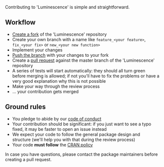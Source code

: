 Contributing to 'Luminescence' is simple and straightforward. 

## Workflow 
* [Create a fork][fork] of the 'Luminescence' repository
* Create your own branch with a name like `feature_<your feature>`,
`fix_<your fix>` or `new_<your new function>`
* Implement your changes
* [Push the branch][push] with your changes to your fork
* Create a [pull request][pull] against the master branch of the
'Luminescence' repository
* A series of tests will start automatically: they should all turn green
before merging is allowed; if not you'll have to fix the problems or have
a very good explanation why this is not possible
* Make your way through the review process
* ... your contribution gets merged

## Ground rules
* You pledge to abide by our [code of conduct][coco]
* Your contribution should be significant: if you just want to see a typo
fixed, it may be faster to open an issue instead
* We expect your code to follow the general package design and structure
(we'll help you with that during the review process)
* Your code **must follow** the [CRAN policy][CRAN]

In case you have questions, please contact the package maintainers before creating a pull request.

[coco]: CODE_OF_CONDUCT.md
[fork]: https://docs.github.com/en/pull-requests/collaborating-with-pull-requests/working-with-forks/about-forks
[push]: https://docs.github.com/en/get-started/using-git/pushing-commits-to-a-remote-repository
[pull]: https://docs.github.com/en/pull-requests/collaborating-with-pull-requests/proposing-changes-to-your-work-with-pull-requests/creating-a-pull-request-from-a-fork
[CRAN]: https://cran.r-project.org/web/packages/policies.html
